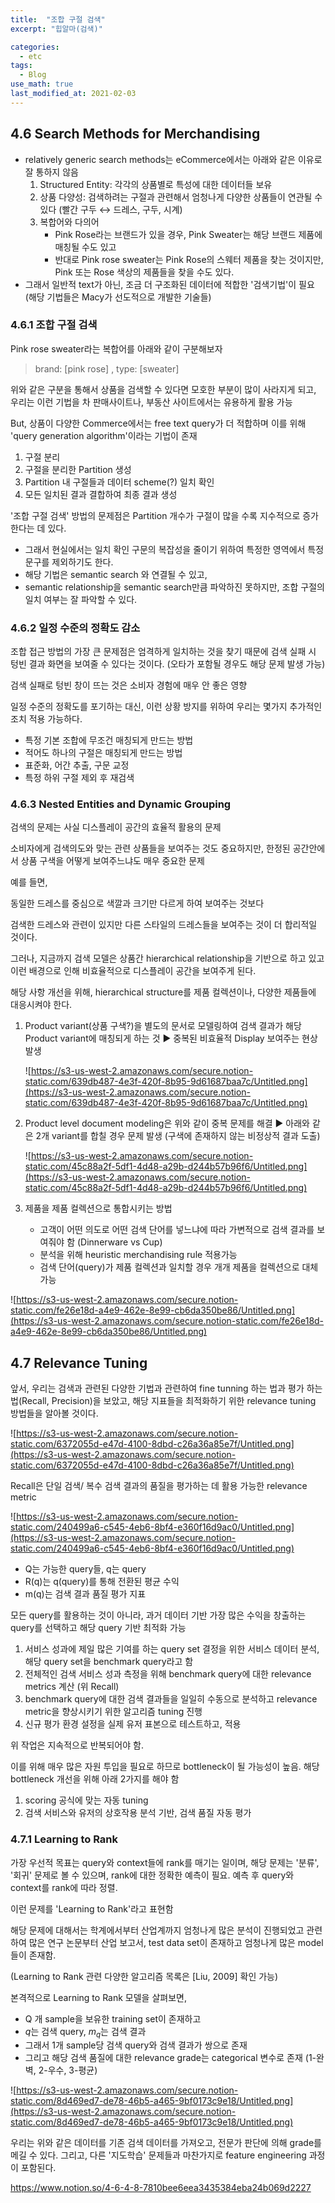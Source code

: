 ```yaml
---
title:  "조합 구절 검색"
excerpt: "힙알마(검색)"

categories:
  - etc
tags:
  - Blog
use_math: true
last_modified_at: 2021-02-03
---
```



## 4.6 **Search Methods for Merchandising**

- relatively generic search methods는 eCommerce에서는 아래와 같은 이유로 잘 통하지 않음
  1. Structured Entity: 각각의 상품별로 특성에 대한 데이터들 보유
  2. 상품 다양성: 검색하려는 구절과 관련해서 엄청나게 다양한 상품들이 연관될 수 있다 (빨간 구두 ↔ 드레스, 구두, 시계)
  3. 복합어와 다의어
     - Pink Rose라는 브랜드가 있을 경우, Pink Sweater는 해당 브랜드 제품에 매칭될 수도 있고
     - 반대로 Pink rose sweater는 Pink Rose의 스웨터 제품을 찾는 것이지만, Pink 또는 Rose 색상의 제품들을 찾을 수도 있다.
- 그래서 일반적 text가 아닌, 조금 더 구조화된 데이터에 적합한 '검색기법'이 필요 (해당 기법들은 Macy가 선도적으로 개발한 기술들)

### 4.6.1 조합 구절 검색

Pink rose sweater라는 복합어를 아래와 같이 구분해보자

> brand: [pink rose] , type: [sweater]

위와 같은 구분을 통해서 상품을 검색할 수 있다면 모호한 부분이 많이 사라지게 되고, 우리는 이런 기법을 차 판매사이트나, 부동산 사이트에서는 유용하게 활용 가능

But, 상품이 다양한 Commerce에서는 free text query가 더 적합하며 이를 위해 'query generation algorithm'이라는 기법이 존재

1. 구절 분리
2. 구절을 분리한 Partition 생성 
3. Partition 내 구절들과 데이터 scheme(?) 일치 확인
4. 모든 일치된 결과 결합하여 최종 결과 생성

'조합 구절 검색' 방법의 문제점은 Partition 개수가 구절이 많을 수록 지수적으로 증가한다는 데 있다.

- 그래서 현실에서는 일치 확인 구문의 복잡성을 줄이기 위하여 특정한 영역에서 특정 문구를 제외하기도 한다.
- 해당 기법은 semantic search 와 연결될 수 있고,
- semantic relationship을 semantic search만큼 파악하진 못하지만, 조합 구절의 일치 여부는 잘 파악할 수 있다.


### 4.6.2 일정 수준의 정확도 감소

조합 접근 방법의 가장 큰 문제점은 엄격하게 일치하는 것을 찾기 때문에 검색 실패 시 텅빈 결과 화면을 보여줄 수 있다는 것이다. 
(오타가 포함될 경우도 해당 문제 발생 가능)

검색 실패로 텅빈 창이 뜨는 것은 소비자 경험에 매우 안 좋은 영향

일정 수준의 정확도를 포기하는 대신, 이런 상황 방지를 위하여 우리는 몇가지 추가적인 조치 적용 가능하다.

- 특정 기본 조합에 무조건 매칭되게 만드는 방법
- 적어도 하나의 구절은 매칭되게 만드는 방법
- 표준화, 어간 추출, 구문 교정
- 특정 하위 구절 제외 후 재검색

### 4.6.3 Nested Entities and Dynamic Grouping

검색의 문제는 사실 디스플레이 공간의 효율적 활용의 문제

소비자에게 검색의도와 맞는 관련 상품들을 보여주는 것도 중요하지만,  한정된 공간안에서 상품 구색을 어떻게 보여주느냐도 매우 중요한 문제

예를 들면, 

동일한 드레스를 중심으로 색깔과 크기만 다르게 하여 보여주는 것보다

검색한 드레스와 관련이 있지만 다른 스타일의 드레스들을 보여주는 것이 더 합리적일 것이다.

그러나, 지금까지 검색 모델은 
상품간  hierarchical relationship을 기반으로 하고 있고 
이런 배경으로 인해 비효율적으로 디스플레이 공간을 보여주게 된다.

해당 사항 개선을 위해,
hierarchical structure를 제품 컬렉션이나, 다양한 제품들에 대응시켜야 한다.

1. Product variant(상품 구색?)을 별도의 문서로 모델링하여 검색 결과가 해당 Product variant에 매칭되게 하는 것 
▶️ 중복된 비효율적 Display 보여주는 현상 발생

    ![https://s3-us-west-2.amazonaws.com/secure.notion-static.com/639db487-4e3f-420f-8b95-9d61687baa7c/Untitled.png](https://s3-us-west-2.amazonaws.com/secure.notion-static.com/639db487-4e3f-420f-8b95-9d61687baa7c/Untitled.png)

2. Product level document modeling은 위와 같이 중복 문제를 해결
▶️ 아래와 같은 2개 variant를 합칠 경우 문제 발생 
(구색에 존재하지 않는 비정상적 결과 도출)

    ![https://s3-us-west-2.amazonaws.com/secure.notion-static.com/45c88a2f-5df1-4d48-a29b-d244b57b96f6/Untitled.png](https://s3-us-west-2.amazonaws.com/secure.notion-static.com/45c88a2f-5df1-4d48-a29b-d244b57b96f6/Untitled.png)

3. 제품을 제품 컬렉션으로 통합시키는 방법
    - 고객이 어떤 의도로 어떤 검색 단어를 넣느냐에 따라 
    가변적으로 검색 결과를 보여줘야 함 (Dinnerware vs Cup)
    - 분석을 위해 heuristic merchandising rule 적용가능
    - 검색 단어(query)가 제품 컬렉션과 일치할 경우 개개 제품을 컬렉션으로 대체 가능

![https://s3-us-west-2.amazonaws.com/secure.notion-static.com/fe26e18d-a4e9-462e-8e99-cb6da350be86/Untitled.png](https://s3-us-west-2.amazonaws.com/secure.notion-static.com/fe26e18d-a4e9-462e-8e99-cb6da350be86/Untitled.png)

## 4.7 Relevance Tuning

앞서, 우리는 검색과 관련된 다양한 기법과 관련하여 fine tunning 하는 법과 평가 하는 법(Recall, Precision)을 보았고, 해당 지표들을 최적화하기 위한 relevance tuning 방법들을 알아볼 것이다.

![https://s3-us-west-2.amazonaws.com/secure.notion-static.com/6372055d-e47d-4100-8dbd-c26a36a85e7f/Untitled.png](https://s3-us-west-2.amazonaws.com/secure.notion-static.com/6372055d-e47d-4100-8dbd-c26a36a85e7f/Untitled.png)

Recall은 단일 검색/ 복수 검색 결과의 품질을 평가하는 데 활용 가능한 relevance metric

![https://s3-us-west-2.amazonaws.com/secure.notion-static.com/240499a6-c545-4eb6-8bf4-e360f16d9ac0/Untitled.png](https://s3-us-west-2.amazonaws.com/secure.notion-static.com/240499a6-c545-4eb6-8bf4-e360f16d9ac0/Untitled.png)

- Q는 가능한 query들, q는 query
- R(q)는 q(query)를 통해 전환된 평균 수익
- m(q)는 검색 결과 품질 평가 지표

모든  query를 활용하는 것이 아니라, 과거 데이터 기반 가장 많은 수익을 창출하는 query를 선택하고 해당 query 기반 최적화 가능

1. 서비스 성과에 제일 많은 기여를 하는 query set 결정을 위한 서비스 데이터 분석, 해당 query set을 benchmark query라고 함
2. 전체적인 검색 서비스 성과 측정을 위해 benchmark query에 대한 relevance metrics 계산 (위 Recall)
3. benchmark query에 대한 검색 결과들을 일일히 수동으로 분석하고 relevance metric을 향상시키기 위한 알고리즘 tuning 진행
4. 신규 평가 환경 설정을 실제 유저 표본으로 테스트하고, 적용 

위 작업은 지속적으로 반복되어야 함.

이를 위해 매우 많은 자원 투입을 필요로 하므로 bottleneck이 될 가능성이 높음. 해당 bottleneck 개선을 위해 아래 2가지를 해야 함

1. scoring 공식에 맞는 자동 tuning
2. 검색 서비스와 유저의 상호작용 분석 기반, 검색 품질 자동 평가

### 4.7.1 Learning to Rank

가장 우선적 목표는 query와 context들에 rank를 매기는 일이며, 해당 문제는 '분류', '회귀' 문제로 볼 수 있으며, rank에 대한 정확한 예측이 필요. 예측 후 query와 context를 rank에 따라 정렬. 

이런 문제를 'Learning to Rank'라고 표현함

해당 문제에 대해서는 학계에서부터 산업계까지 엄청나게 많은 분석이 진행되었고 관련하여 많은 연구 논문부터 산업 보고서, test data set이 존재하고 엄청나게 많은 model들이 존재함.

(Learning to Rank 관련 다양한 알고리즘 목록은 [Liu, 2009] 확인 가능)

본격적으로 Learning to Rank 모델을 살펴보면,

- Q 개 sample을 보유한 training set이 존재하고
- $q$는 검색 query, $m_q$는 검색 결과
- 그래서 1개 sample당 검색 query와 검색 결과가 쌍으로 존재
- 그리고 해당 검색 품질에 대한 relevance grade는 categorical 변수로 존재 (1-완벽, 2-우수, 3-평균)

![https://s3-us-west-2.amazonaws.com/secure.notion-static.com/8d469ed7-de78-46b5-a465-9bf0173c9e18/Untitled.png](https://s3-us-west-2.amazonaws.com/secure.notion-static.com/8d469ed7-de78-46b5-a465-9bf0173c9e18/Untitled.png)

우리는 위와 같은 데이터를 기존 검색 데이터를 가져오고, 전문가 판단에 의해 grade를 메길 수 있다. 그리고, 다른 '지도학습' 문제들과 마찬가지로 feature engineering 과정이 포함된다.


https://www.notion.so/4-6-4-8-7810bee6eea3435384eba24b069d2227
